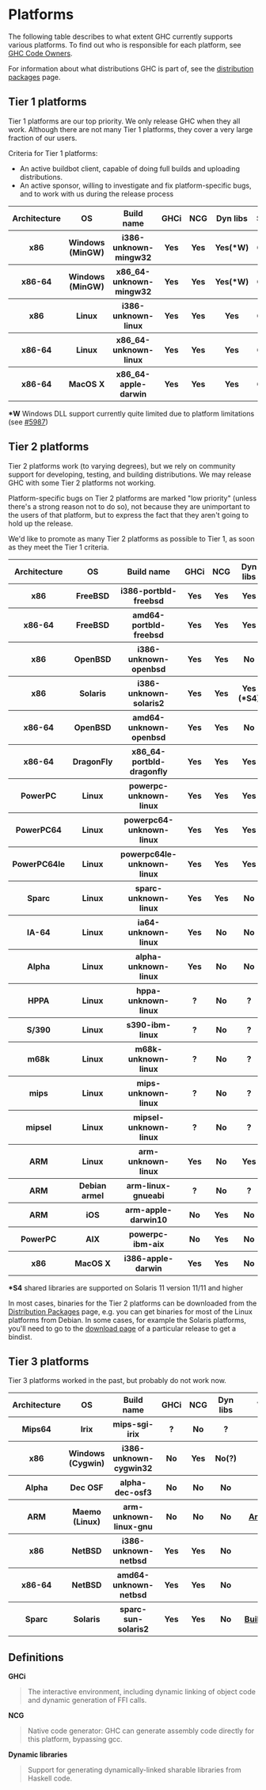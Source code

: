 # Platforms


The following table describes to what extent GHC currently supports
various platforms.  To find out who is responsible for each platform, see [GHC Code Owners](code-owners).


For information about what distributions GHC is part of, see the [distribution packages](http://haskell.org/ghc/distribution_packages) page.

## Tier 1 platforms


Tier 1 platforms are our top priority.  We only release GHC when they all work.
Although there are not many Tier 1 platforms, they cover a very large fraction of our users.


Criteria for Tier 1 platforms:

- An active buildbot client, capable of doing full builds and uploading distributions.
- An active sponsor, willing to investigate and fix platform-specific bugs, and 
  to work with us during the release process

<table><tr><th> <b>Architecture</b> </th>
<th> <b>OS</b>        </th>
<th> <b>Build name</b>         </th>
<th> <b>GHCi</b> </th>
<th> <b>NCG</b> </th>
<th> <b>Dyn libs</b> </th>
<th> <b>Sponsor</b> </th>
<th> <b>WikiPage</b> 
</th></tr>
<tr><th> x86                </th>
<th> Windows (MinGW) </th>
<th> i386-unknown-mingw32     </th>
<th> Yes        </th>
<th> Yes       </th>
<th> Yes(*W)        </th>
<th> GHC HQ        </th>
<th> <a href="platforms/windows">Platforms/Windows</a> 
</th></tr>
<tr><th> x86-64             </th>
<th> Windows (MinGW) </th>
<th> x86_64-unknown-mingw32   </th>
<th> Yes        </th>
<th> Yes       </th>
<th> Yes(*W)        </th>
<th> GHC HQ        </th>
<th> <a href="platforms/windows">Platforms/Windows</a> 
</th></tr>
<tr><th> x86                </th>
<th> Linux           </th>
<th> i386-unknown-linux       </th>
<th> Yes        </th>
<th> Yes       </th>
<th> Yes            </th>
<th> GHC HQ        </th>
<th> 
</th></tr>
<tr><th> x86-64             </th>
<th> Linux           </th>
<th> x86_64-unknown-linux     </th>
<th> Yes        </th>
<th> Yes       </th>
<th> Yes            </th>
<th> GHC HQ        </th>
<th> 
</th></tr>
<tr><th> x86-64             </th>
<th> MacOS X         </th>
<th> x86_64-apple-darwin      </th>
<th> Yes        </th>
<th> Yes       </th>
<th> Yes            </th>
<th> GHC HQ        </th>
<th> <a href="building/preparation/mac-osx">Building/Preparation/MacOSX</a> 
</th></tr></table>



**\*W** Windows DLL support currently quite limited due to platform limitations (see [\#5987](https://gitlab.haskell.org/ghc/ghc/issues/5987))

## Tier 2 platforms


Tier 2 platforms work (to varying degrees), but we rely on community support for
developing, testing, and building distributions.  We may release GHC
with some Tier 2 platforms not working.


Platform-specific bugs on Tier 2 platforms are marked "low priority" (unless there's
a strong reason not to do so), not because they are unimportant to the users of that
platform, but to express the fact that they aren't going to hold up the release.


We'd like to promote as many
Tier 2 platforms as possible to Tier 1, as soon as they meet the Tier 1 criteria.


<table><tr><th> <b>Architecture</b> </th>
<th> <b>OS</b>        </th>
<th> <b>Build name</b>         </th>
<th> <b>GHCi</b> </th>
<th> <b>NCG</b> </th>
<th> <b>Dyn libs</b> </th>
<th> <b>WikiPage</b> 
</th></tr>
<tr><th> x86                </th>
<th> FreeBSD         </th>
<th> i386-portbld-freebsd     </th>
<th> Yes        </th>
<th> Yes       </th>
<th> Yes            </th>
<th> <a href="free-bsd-ghc">FreeBSDGhc</a> 
</th></tr>
<tr><th> x86-64             </th>
<th> FreeBSD         </th>
<th> amd64-portbld-freebsd    </th>
<th> Yes        </th>
<th> Yes       </th>
<th> Yes            </th>
<th> <a href="free-bsd-ghc">FreeBSDGhc</a> 
</th></tr>
<tr><th> x86                </th>
<th> OpenBSD         </th>
<th> i386-unknown-openbsd     </th>
<th> Yes        </th>
<th> Yes       </th>
<th> No             </th>
<th> 
</th></tr>
<tr><th> x86                </th>
<th> Solaris         </th>
<th> i386-unknown-solaris2    </th>
<th> Yes        </th>
<th> Yes       </th>
<th> Yes (*S4)      </th>
<th> 
</th></tr>
<tr><th> x86-64             </th>
<th> OpenBSD         </th>
<th> amd64-unknown-openbsd    </th>
<th> Yes        </th>
<th> Yes       </th>
<th> No             </th>
<th> <a href="building/preparation/open-bsd">Preparing and Building OpenBSD</a> 
</th></tr>
<tr><th> x86-64             </th>
<th> DragonFly       </th>
<th> x86_64-portbld-dragonfly </th>
<th> Yes        </th>
<th> Yes       </th>
<th> Yes            </th>
<th> 
</th></tr>
<tr><th> PowerPC            </th>
<th> Linux           </th>
<th> powerpc-unknown-linux    </th>
<th> Yes        </th>
<th> Yes       </th>
<th> Yes            </th>
<th> 
</th></tr>
<tr><th> PowerPC64          </th>
<th> Linux           </th>
<th> powerpc64-unknown-linux  </th>
<th> Yes        </th>
<th> Yes       </th>
<th> Yes            </th>
<th> 
</th></tr>
<tr><th> PowerPC64le        </th>
<th> Linux           </th>
<th> powerpc64le-unknown-linux</th>
<th> Yes        </th>
<th> Yes       </th>
<th> Yes            </th>
<th> 
</th></tr>
<tr><th> Sparc              </th>
<th> Linux           </th>
<th> sparc-unknown-linux      </th>
<th> Yes        </th>
<th> Yes       </th>
<th> No             </th>
<th> 
</th></tr>
<tr><th> IA-64              </th>
<th> Linux           </th>
<th> ia64-unknown-linux       </th>
<th> Yes        </th>
<th> No        </th>
<th> No             </th>
<th> <a href="building/i-a64-linux">Building/IA64Linux</a> 
</th></tr>
<tr><th> Alpha              </th>
<th> Linux           </th>
<th> alpha-unknown-linux      </th>
<th> Yes        </th>
<th> No        </th>
<th> No             </th>
<th> 
</th></tr>
<tr><th> HPPA               </th>
<th> Linux           </th>
<th> hppa-unknown-linux       </th>
<th> ?          </th>
<th> No        </th>
<th> ?              </th>
<th> 
</th></tr>
<tr><th> S/390              </th>
<th> Linux           </th>
<th> s390-ibm-linux           </th>
<th> ?          </th>
<th> No        </th>
<th> ?              </th>
<th> 
</th></tr>
<tr><th> m68k               </th>
<th> Linux           </th>
<th> m68k-unknown-linux       </th>
<th> ?          </th>
<th> No        </th>
<th> ?              </th>
<th> 
</th></tr>
<tr><th> mips               </th>
<th> Linux           </th>
<th> mips-unknown-linux       </th>
<th> ?          </th>
<th> No        </th>
<th> ?              </th>
<th> 
</th></tr>
<tr><th> mipsel             </th>
<th> Linux           </th>
<th> mipsel-unknown-linux     </th>
<th> ?          </th>
<th> No        </th>
<th> ?              </th>
<th> 
</th></tr>
<tr><th> ARM                </th>
<th> Linux           </th>
<th> arm-unknown-linux        </th>
<th> Yes        </th>
<th> No        </th>
<th> Yes            </th>
<th> 
</th></tr>
<tr><th> ARM                </th>
<th> Debian armel    </th>
<th> arm-linux-gnueabi        </th>
<th> ?          </th>
<th> No        </th>
<th> ?              </th>
<th> <a href="building/arm-linux-gnu-eabi">Building/ARMLinuxGnuEABI</a> 
</th></tr>
<tr><th> ARM                </th>
<th> iOS             </th>
<th> arm-apple-darwin10       </th>
<th> No         </th>
<th> Yes       </th>
<th> No             </th>
<th> <a href="building/cross-compiling/i-os">Building/CrossCompiling/iOS</a> 
</th></tr>
<tr><th> PowerPC            </th>
<th> AIX             </th>
<th> powerpc-ibm-aix          </th>
<th> No         </th>
<th> Yes       </th>
<th> No             </th>
<th> <a href="building/aix">Building/AIX</a> 
</th></tr>
<tr><th> x86                </th>
<th> MacOS X         </th>
<th> i386-apple-darwin        </th>
<th> Yes        </th>
<th> Yes       </th>
<th> No             </th>
<th> <a href="attic/x86-osx-ghc">Attic/X86OSXGhc</a> 
</th></tr></table>



**\*S4** shared libraries are supported on Solaris 11 version 11/11 and higher


In most cases, binaries for the Tier 2 platforms can be downloaded from the [Distribution Packages](http://www.haskell.org/ghc/distribution_packages) page, e.g. you can get binaries for most of the Linux platforms from Debian. In some cases, for example the Solaris platforms, you'll need to go to the [download page](http://www.haskell.org/ghc/download) of a particular release to get a bindist.

## Tier 3 platforms



Tier 3 platforms worked in the past, but probably do not work now.


<table><tr><th> <b>Architecture</b> </th>
<th> <b>OS</b>         </th>
<th> <b>Build name</b>        </th>
<th> <b>GHCi</b> </th>
<th> <b>NCG</b> </th>
<th> <b>Dyn libs</b> </th>
<th> <b>WikiPage</b> 
</th></tr>
<tr><th> Mips64             </th>
<th> Irix             </th>
<th> mips-sgi-irix           </th>
<th> ?          </th>
<th> No        </th>
<th> ?              </th>
<th> 
</th></tr>
<tr><th> x86                </th>
<th> Windows (Cygwin) </th>
<th> i386-unknown-cygwin32   </th>
<th> No         </th>
<th> Yes       </th>
<th> No(?)          </th>
<th> 
</th></tr>
<tr><th> Alpha              </th>
<th> Dec OSF          </th>
<th> alpha-dec-osf3          </th>
<th> No         </th>
<th> No        </th>
<th> No             </th>
<th> 
</th></tr>
<tr><th> ARM                </th>
<th> Maemo (Linux)    </th>
<th> arm-unknown-linux-gnu   </th>
<th> No         </th>
<th> No        </th>
<th> No             </th>
<th> <a href="arm-linux-ghc">ArmLinuxGhc</a>    
</th></tr>
<tr><th> x86                </th>
<th> NetBSD           </th>
<th> i386-unknown-netbsd     </th>
<th> Yes        </th>
<th> Yes       </th>
<th> No             </th>
<th> 
</th></tr>
<tr><th> x86-64             </th>
<th> NetBSD           </th>
<th> amd64-unknown-netbsd    </th>
<th> Yes        </th>
<th> Yes       </th>
<th> No             </th>
<th> 
</th></tr>
<tr><th> Sparc              </th>
<th> Solaris          </th>
<th> sparc-sun-solaris2      </th>
<th> Yes        </th>
<th> Yes       </th>
<th> No             </th>
<th> <a href="building/solaris">Building/Solaris</a> 
</th></tr></table>


## Definitions



**GHCi**


>
>
> The interactive environment, including dynamic linking of object
> code and dynamic generation of FFI calls.
>
>


**NCG**


>
>
> Native code generator: GHC can generate assembly code directly for this platform, bypassing gcc.
>
>


**Dynamic libraries**


>
>
> Support for generating dynamically-linked sharable libraries from
> Haskell code.
>
>

